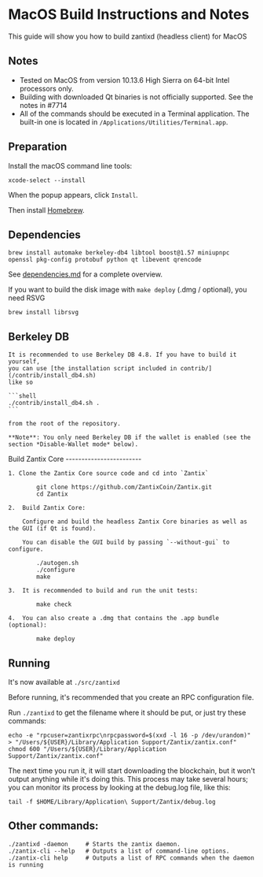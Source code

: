 MacOS Build Instructions and Notes
====================================
This guide will show you how to build zantixd (headless client) for MacOS

Notes
-----

* Tested on MacOS from version 10.13.6 High Sierra on 64-bit Intel processors only.
* Building with downloaded Qt binaries is not officially supported. See the notes in #7714
* All of the commands should be executed in a Terminal application. The
built-in one is located in `/Applications/Utilities/Terminal.app`.

Preparation
-----------
Install the macOS command line tools:

`xcode-select --install`

When the popup appears, click `Install`.

Then install [Homebrew](https://brew.sh).

Dependencies
----------------------

    brew install automake berkeley-db4 libtool boost@1.57 miniupnpc openssl pkg-config protobuf python qt libevent qrencode

See [dependencies.md](dependencies.md) for a complete overview.

If you want to build the disk image with `make deploy` (.dmg / optional), you need RSVG

    brew install librsvg

Berkeley DB
-----------
    It is recommended to use Berkeley DB 4.8. If you have to build it yourself,
    you can use [the installation script included in contrib/](/contrib/install_db4.sh)
    like so

    ```shell
    ./contrib/install_db4.sh .
    ```

    from the root of the repository.

    **Note**: You only need Berkeley DB if the wallet is enabled (see the section *Disable-Wallet mode* below).

Build Zantix Core
    ------------------------

    1. Clone the Zantix Core source code and cd into `Zantix`

            git clone https://github.com/ZantixCoin/Zantix.git
            cd Zantix

    2.  Build Zantix Core:

        Configure and build the headless Zantix Core binaries as well as the GUI (if Qt is found).

        You can disable the GUI build by passing `--without-gui` to configure.

            ./autogen.sh
            ./configure
            make

    3.  It is recommended to build and run the unit tests:

            make check

    4.  You can also create a .dmg that contains the .app bundle (optional):

            make deploy


Running
-------
It's now available at `./src/zantixd`

Before running, it's recommended that you create an RPC configuration file.

Run `./zantixd` to get the filename where it should be put, or just try these
commands:

    echo -e "rpcuser=zantixrpc\nrpcpassword=$(xxd -l 16 -p /dev/urandom)" > "/Users/${USER}/Library/Application Support/Zantix/zantix.conf"
    chmod 600 "/Users/${USER}/Library/Application Support/Zantix/zantix.conf"

The next time you run it, it will start downloading the blockchain, but it won't
output anything while it's doing this. This process may take several hours;
you can monitor its process by looking at the debug.log file, like this:

    tail -f $HOME/Library/Application\ Support/Zantix/debug.log

Other commands:
-------

    ./zantixd -daemon     # Starts the zantix daemon.
    ./zantix-cli --help   # Outputs a list of command-line options.
    ./zantix-cli help     # Outputs a list of RPC commands when the daemon is running
